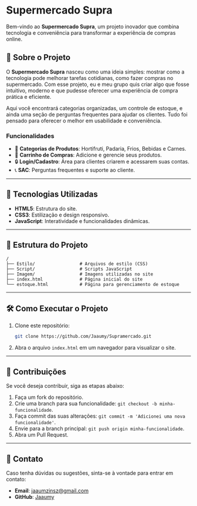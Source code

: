 # Supermercado Supra

Bem-vindo ao **Supermercado Supra**, um projeto inovador que combina tecnologia e conveniência para transformar a experiência de compras online.

## 🌟 Sobre o Projeto

O **Supermercado Supra** nasceu como uma ideia simples: mostrar como a tecnologia pode melhorar tarefas cotidianas, como fazer compras no supermercado. Com esse projeto, eu e meu grupo quis criar algo que fosse intuitivo, moderno e que pudesse oferecer uma experiência de compra prática e eficiente.

Aqui você encontrará categorias organizadas, um controle de estoque, e ainda uma seção de perguntas frequentes para ajudar os clientes. Tudo foi pensado para oferecer o melhor em usabilidade e conveniência.

### **Funcionalidades**
- 🌱 **Categorias de Produtos**: Hortifruti, Padaria, Frios, Bebidas e Carnes.
- 🛒 **Carrinho de Compras**: Adicione e gerencie seus produtos.
- 🔒 **Login/Cadastro**: Área para clientes criarem e acessarem suas contas.
- 📞 **SAC**: Perguntas frequentes e suporte ao cliente.

---

## 🚀 Tecnologias Utilizadas

- **HTML5**: Estrutura do site.
- **CSS3**: Estilização e design responsivo.
- **JavaScript**: Interatividade e funcionalidades dinâmicas.

---

## 📂 Estrutura do Projeto

```
/
├── Estilo/                 # Arquivos de estilo (CSS)
├── Script/                 # Scripts JavaScript
├── Imagem/                 # Imagens utilizadas no site
├── index.html              # Página inicial do site
└── estoque.html            # Página para gerenciamento de estoque
```

---

## 🛠️ Como Executar o Projeto

1. Clone este repositório:
   ```bash
   git clone https://github.com/Jaaumy/Supramercado.git
   ```
2. Abra o arquivo `index.html` em um navegador para visualizar o site.

---

## 🤝 Contribuições

Se você deseja contribuir, siga as etapas abaixo:

1. Faça um fork do repositório.
2. Crie uma branch para sua funcionalidade: `git checkout -b minha-funcionalidade`.
3. Faça commit das suas alterações: `git commit -m 'Adicionei uma nova funcionalidade'`.
4. Envie para a branch principal: `git push origin minha-funcionalidade`.
5. Abra um Pull Request.

---

## 💬 Contato

Caso tenha dúvidas ou sugestões, sinta-se à vontade para entrar em contato:

- **Email**: jaaumzinsz@gmail.com
- **GitHub**: [Jaaumy](https://github.com/Jaaumy)
